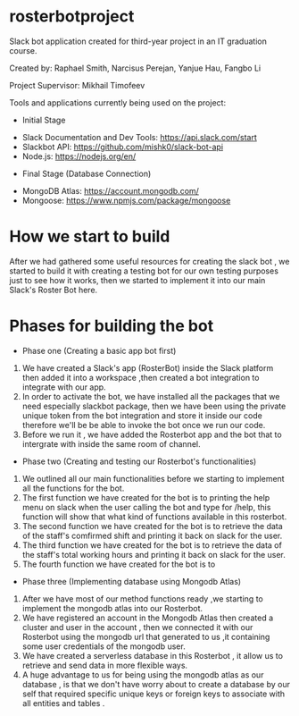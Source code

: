 # rosterbotproject
Slack bot application created for third-year project in an IT graduation course.

Created by:
    Raphael Smith, Narcisus Perejan, Yanjue Hau, Fangbo Li

Project Supervisor:
    Mikhail Timofeev

Tools and applications currently being used on the project:

* Initial Stage
- Slack Documentation and Dev Tools: https://api.slack.com/start
- Slackbot API: https://github.com/mishk0/slack-bot-api
- Node.js: https://nodejs.org/en/

* Final Stage (Database Connection)
- MongoDB Atlas: https://account.mongodb.com/
- Mongoose: https://www.npmjs.com/package/mongoose  

# How we start to build 
After we had gathered some useful resources for creating the slack bot , we started to build it with creating a testing bot for our own testing purposes just to see how it works, then we started to implement it into our main Slack's Roster Bot here.

# Phases for building the bot

* Phase one (Creating a basic app bot first)
1. We have created a Slack's app (RosterBot) inside the Slack platform then added it into a workspace ,then created a bot integration      to integrate with our app.
2. In order to activate the bot, we have installed all the packages that we need especially slackbot package, then we have been using      the private unique token from the bot integration and store it inside our code therefore we'll be be able to invoke the bot once we      run our code.
3. Before we run it , we have added the Rosterbot app and the bot that to intergrate with inside the same room of channel.
  
* Phase two (Creating and testing our Rosterbot's functionalities)
1. We outlined all our main functionalities before we starting to implement all the functions for the bot.
2. The first function we have created for the bot is to printing the help menu on slack when the user calling the bot and type for          /help, this function will show that what kind of functions available in this rosterbot.
3. The second function we have created for the bot is to retrieve the data of the staff's comfirmed shift and printing it back on slack    for the user.  
4. The third function we have created for the bot is to retrieve the data of the staff's total working hours and printing it back on        slack for the user.
4. The fourth function we have created for the bot is to 

* Phase three (Implementing database using Mongodb Atlas)
1. After we have most of our method functions ready ,we starting to implement the mongodb atlas into our Rosterbot.
3. We have registered an account in the Mongodb Atlas then created a cluster and user in the account , then we connected it with our        Rosterbot using the mongodb url that generated to us ,it containing some user credentials of the mongodb user.
2. We have created a serverless database in this Rosterbot , it allow us to retrieve and send data in more flexible ways.
3. A huge advantage to us for being using the mongodb atlas as our database , is that we don't have worry about to create a database by    our self that required specific unique keys or foreign keys to associate with all entities and tables .
